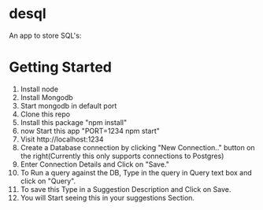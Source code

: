 desql
=====

An app to store SQL's:


Getting Started
===

1. Install node
2. Install Mongodb
3. Start mongodb in default port
4. Clone this repo
5. Install this package "npm install"
6. now Start this app "PORT=1234 npm start" 
7. Visit http://localhost:1234
8. Create a Database connection by clicking "New Connection.." button on the right(Currently this only supports connections to Postgres)
9. Enter Connection Details and Click on "Save."
10. To Run a query against the DB, Type in the query in Query text box and click on "Query".
11. To save this Type in a Suggestion Description and Click on Save.
12. You will Start seeing this in your suggestions Section.

